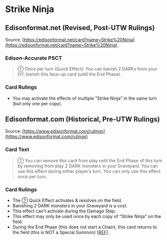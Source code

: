 # Strike Ninja

## Edisonformat.net (Revised, Post-UTW Rulings)

Source: [https://edisonformat.net/card?name=Strike%20Ninja](https://edisonformat.net/card?name=Strike%20Ninja)

### Edison-Accurate PSCT

> ① Once per turn (Quick Effect):
> You can banish 2 DARKs from your GY; banish this face-up card (until the End Phase).

### Card Rulings

*   You may activate the effects of multiple “Strike Ninja” in the same turn (but only one per copy).


## Edisonformat.com (Historical, Pre-UTW Rulings)

Source: [https://www.edisonformat.com/rulings](https://www.edisonformat.com/rulings)

### Card Text

> ① You can remove this card from play until the End Phase of this turn by removing from play 2 DARK monsters in your Graveyard. You can use this effect during either player’s turn. You can only use this effect once per turn.

### Card Rulings

*   The ① Quick Effect activates & resolves on the field.
*   Banishing 2 DARK monsters in your Graveyard is a cost.
*   This effect can't activate during the Damage Step.
*   This effect may only be used once by each copy of "Strike Ninja" on the field.
*   During the End Phase (this does not start a Chain), this card returns to the field (this is NOT a Special Summon) \[[REF](https://www.cogonline.net/forum/threads/strike-ninja-special-summon.38226/)\].


